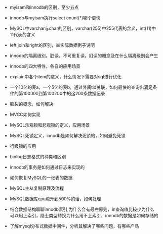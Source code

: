 * myisam和innodb的区别，至少五点

* innodb与myisam执行select count(*)哪个更快

* MySQL中varchar与char的区别，varchar(255)中255代表的含义，int(11)中11代表的含义

* left join和right的区别，举实际数据例子说明   

* innodb的隔离级别，脏读，不可重复读，幻读的概念及在什么隔离级别会产生

* innodb的四大特性，各自的应用场景

* explain中各个item的意义，什么情况下需要对sql进行优化

* 一个10亿的表a，一个5亿的表b，通过外间tid关联，如何最快的查询出满足条件的第100000到第100200中的这200条数据记录

* 脑裂的概念，如何解决

* MVCC如何实现

* MySQL乐观锁和悲观锁的定义，应用场景

* MySQL死锁定义，innodb是如何解决死锁的，如何避免死锁

* 行级锁的应用

* binlog日志格式的种类和区别

* innodb的事务是如何通过日志来实现的

* 如何恢复MySQL的一张表的数据

* MySQL主从复制原理及流程

* MySQL数据库cpu飚升到500%的话，如何处理

* 结合数据结构聊聊innodb索引,为什么会有最左原则，in查询值比较少为什么可以用上索引，隐士类型转换为什么用不上索引，innodb的数据是如何存储的

* 了解mysql分布式数据中间件，分析其解决了哪些问题，有哪些产品